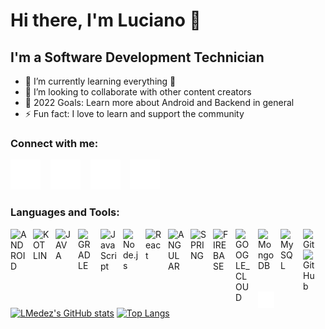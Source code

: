 # Hi there, I'm Luciano 👋 
## I'm a Software Development Technician

- 🌱 I’m currently learning everything 🤣
- 👯 I’m looking to collaborate with other content creators
- 🥅 2022 Goals: Learn more about Android and Backend in general
- ⚡ Fun fact: I love to learn and support the community

### Connect with me:

[![website](./img/globe-dark.svg)](https://lmedez.github.io/Portfolio/)
&nbsp;&nbsp;
[![website](./img/twitter-dark.svg)](https://twitter.com/Luchojuniors)
&nbsp;&nbsp;
[![website](./img/linkedin-dark.svg)](https://www.linkedin.com/in/luciano-menendez-536b351a2/)
&nbsp;&nbsp;
[![website](./img/instagram-dark.svg)](https://www.instagram.com/lurchoinc/)

### Languages and Tools:
<img align="left" alt="ANDROID" width="26px" src="https://cdn.jsdelivr.net/gh/devicons/devicon/icons/android/android-plain.svg" style="padding-right:10px;" />
<img align="left" alt="KOTLIN" width="26px" src="https://cdn.jsdelivr.net/gh/devicons/devicon/icons/kotlin/kotlin-original.svg" style="padding-right:10px;" />
<img align="left" alt="JAVA" width="26px" src="https://cdn.jsdelivr.net/gh/devicons/devicon/icons/java/java-original.svg" style="padding-right:10px;" />
<img align="left" alt="GRADLE" width="26px" src="https://cdn.jsdelivr.net/gh/devicons/devicon/icons/gradle/gradle-plain.svg" style="padding-right:10px;" />
<img align="left" alt="JavaScript" width="26px" src="https://cdn.jsdelivr.net/gh/devicons/devicon/icons/javascript/javascript-original.svg" style="padding-right:10px;" />
<img align="left" alt="Node.js" width="26px" src="https://cdn.jsdelivr.net/gh/devicons/devicon/icons/nodejs/nodejs-original.svg" style="padding-right:10px;" />
<img align="left" alt="React" width="26px" src="https://cdn.jsdelivr.net/gh/devicons/devicon/icons/react/react-original.svg" style="padding-right:10px;" />
<img align="left" alt="ANGULAR" width="26px" src="https://cdn.jsdelivr.net/gh/devicons/devicon/icons/angularjs/angularjs-plain.svg" style="padding-right:10px;" />
<img align="left" alt="SPRING" width="26px" src="https://cdn.jsdelivr.net/gh/devicons/devicon/icons/spring/spring-original.svg" style="padding-right:10px;" />
<img align="left" alt="FIREBASE" width="26px" src="https://cdn.jsdelivr.net/gh/devicons/devicon/icons/firebase/firebase-plain.svg" style="padding-right:10px;" />
<img align="left" alt="GOOGLE_CLOUD" width="26px" src="https://cdn.jsdelivr.net/gh/devicons/devicon/icons/googlecloud/googlecloud-original.svg" style="padding-right:10px;" />
<img align="left" alt="MongoDB" width="26px" src="https://cdn.jsdelivr.net/gh/devicons/devicon/icons/mongodb/mongodb-original.svg" style="padding-right:10px;" />
<img align="left" alt="MySQL" width="26px" src="https://cdn.jsdelivr.net/gh/devicons/devicon/icons/mysql/mysql-original.svg" style="padding-right:10px;" />
<img align="left" alt="Git" width="26px" src="https://cdn.jsdelivr.net/gh/devicons/devicon/icons/git/git-original.svg" style="padding-right:10px;" />
<img align="left" alt="GitHub" width="26px" src="https://user-images.githubusercontent.com/3369400/139447912-e0f43f33-6d9f-45f8-be46-2df5bbc91289.png" style="padding-right:10px;" />
<img align="left" alt="Terminal" width="26px" src="./img/terminal-dark.svg" />

<br />
<br />

---

[![LMedez's GitHub stats](https://github-readme-stats.vercel.app/api?username=LMedez&theme=tokyonight&show_icons=true&hide=stars)](https://github.com/anuraghazra/github-readme-stats) 
[![Top Langs](https://github-readme-stats.vercel.app/api/top-langs/?username=lmedez&layout=compact&text_color=38BDA1&bg_color=1A1B27)](https://github.com/anuraghazra/github-readme-stats)

